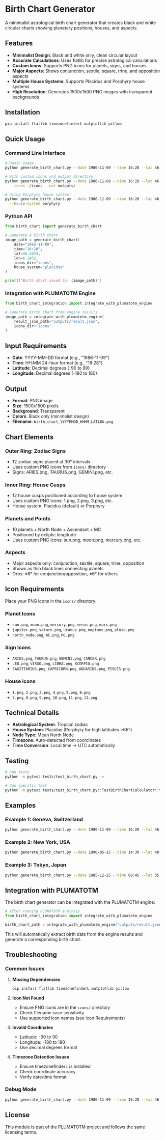 # Birth Chart Generator

A minimalist astrological birth chart generator that creates black and white circular charts showing planetary positions, houses, and aspects.

## Features

- **Minimalist Design**: Black and white only, clean circular layout
- **Accurate Calculations**: Uses flatlib for precise astrological calculations
- **Custom Icons**: Supports PNG icons for planets, signs, and houses
- **Major Aspects**: Shows conjunction, sextile, square, trine, and opposition aspects
- **Multiple House Systems**: Supports Placidus and Porphyry house systems
- **High Resolution**: Generates 1500x1500 PNG images with transparent backgrounds

## Installation

```bash
pip install flatlib timezonefinderL matplotlib pillow
```

## Quick Usage

### Command Line Interface

```bash
# Basic usage
python generate_birth_chart.py --date 1986-11-09 --time 16:28 --lat 46.2044 --lon 6.1432

# With custom icons and output directory
python generate_birth_chart.py --date 1986-11-09 --time 16:28 --lat 46.2044 --lon 6.1432 \
  --icons ./icons --out outputs/

# Using Porphyry house system
python generate_birth_chart.py --date 1986-11-09 --time 16:28 --lat 46.2044 --lon 6.1432 \
  --house-system porphyry
```

### Python API

```python
from birth_chart import generate_birth_chart

# Generate a birth chart
image_path = generate_birth_chart(
    date="1986-11-09",
    time="16:28",
    lat=46.2044,
    lon=6.1432,
    icons_dir="icons",
    house_system="placidus"
)

print(f"Birth chart saved to: {image_path}")
```

### Integration with PLUMATOTM Engine

```python
from birth_chart_integration import integrate_with_plumatotm_engine

# Generate birth chart from engine results
image_path = integrate_with_plumatotm_engine(
    result_json_path="outputs/result.json",
    icons_dir="icons"
)
```

## Input Requirements

- **Date**: YYYY-MM-DD format (e.g., "1986-11-09")
- **Time**: HH:MM 24-hour format (e.g., "16:28")
- **Latitude**: Decimal degrees (-90 to 90)
- **Longitude**: Decimal degrees (-180 to 180)

## Output

- **Format**: PNG image
- **Size**: 1500x1500 pixels
- **Background**: Transparent
- **Colors**: Black only (minimalist design)
- **Filename**: `birth_chart_YYYYMMDD_HHMM_LATLON.png`

## Chart Elements

### Outer Ring: Zodiac Signs
- 12 zodiac signs placed at 30° intervals
- Uses custom PNG icons from `icons/` directory
- Signs: ARIES.png, TAURUS.png, GEMINI.png, etc.

### Inner Ring: House Cusps
- 12 house cusps positioned according to house system
- Uses custom PNG icons: 1.png, 2.png, 3.png, etc.
- House system: Placidus (default) or Porphyry

### Planets and Points
- 10 planets + North Node + Ascendant + MC
- Positioned by ecliptic longitude
- Uses custom PNG icons: sun.png, moon.png, mercury.png, etc.

### Aspects
- Major aspects only: conjunction, sextile, square, trine, opposition
- Shown as thin black lines connecting planets
- Orbs: ±8° for conjunction/opposition, ±6° for others

## Icon Requirements

Place your PNG icons in the `icons/` directory:

### Planet Icons
- `sun.png`, `moon.png`, `mercury.png`, `venus.png`, `mars.png`
- `jupiter.png`, `saturn.png`, `uranus.png`, `neptune.png`, `pluto.png`
- `north_node.png`, `AC.png`, `MC.png`

### Sign Icons
- `ARIES.png`, `TAURUS.png`, `GEMINI.png`, `CANCER.png`
- `LEO.png`, `VIRGO.png`, `LIBRA.png`, `SCORPIO.png`
- `SAGITTARIUS.png`, `CAPRICORN.png`, `AQUARIUS.png`, `PISCES.png`

### House Icons
- `1.png`, `2.png`, `3.png`, `4.png`, `5.png`, `6.png`
- `7.png`, `8.png`, `9.png`, `10.png`, `11.png`, `12.png`

## Technical Details

- **Astrological System**: Tropical zodiac
- **House System**: Placidus (Porphyry for high latitudes >66°)
- **Node Type**: Mean North Node
- **Timezone**: Auto-detected from coordinates
- **Time Conversion**: Local time → UTC automatically

## Testing

```bash
# Run tests
python -m pytest tests/test_birth_chart.py -v

# Run specific test
python -m pytest tests/test_birth_chart.py::TestBirthChartCalculator::test_convert_local_to_utc -v
```

## Examples

### Example 1: Geneva, Switzerland
```bash
python generate_birth_chart.py --date 1986-11-09 --time 16:28 --lat 46.2044 --lon 6.1432
```

### Example 2: New York, USA
```bash
python generate_birth_chart.py --date 1990-05-15 --time 14:30 --lat 40.7128 --lon -74.0060
```

### Example 3: Tokyo, Japan
```bash
python generate_birth_chart.py --date 1985-12-25 --time 08:45 --lat 35.6762 --lon 139.6503
```

## Integration with PLUMATOTM

The birth chart generator can be integrated with the PLUMATOTM engine:

```python
# After running PLUMATOTM analysis
from birth_chart_integration import integrate_with_plumatotm_engine

birth_chart_path = integrate_with_plumatotm_engine("outputs/result.json")
```

This will automatically extract birth data from the engine results and generate a corresponding birth chart.

## Troubleshooting

### Common Issues

1. **Missing Dependencies**
   ```bash
   pip install flatlib timezonefinderL matplotlib pillow
   ```

2. **Icon Not Found**
   - Ensure PNG icons are in the `icons/` directory
   - Check filename case sensitivity
   - Use supported icon names (see Icon Requirements)

3. **Invalid Coordinates**
   - Latitude: -90 to 90
   - Longitude: -180 to 180
   - Use decimal degrees format

4. **Timezone Detection Issues**
   - Ensure timezonefinderL is installed
   - Check coordinate accuracy
   - Verify date/time format

### Debug Mode

```bash
python generate_birth_chart.py --date 1986-11-09 --time 16:28 --lat 46.2044 --lon 6.1432 --verbose
```

## License

This module is part of the PLUMATOTM project and follows the same licensing terms.

